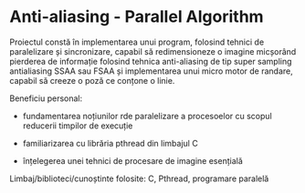 # Anti-aliasing - Parallel Algorithm
Proiectul constă în implementarea unui program, folosind tehnici de paralelizare și sincronizare, capabil să redimensioneze o imagine micșorând pierderea de informație folosind tehnica anti-aliasing de tip super sampling antialiasing SSAA sau FSAA și implementarea unui micro motor de randare, capabil să creeze o poză ce conțone o linie.

Beneficiu personal:

- fundamentarea noțiunilor rde paralelizare a procesoelor cu scopul reducerii timpilor de execuție

- familiarizarea cu librăria pthread din limbajul C

- înțelegerea unei tehnici de procesare de imagine esențială

Limbaj/biblioteci/cunoștinte folosite: C, Pthread, programare paralelă
